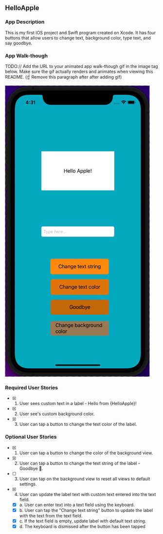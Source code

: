 ##  HelloApple

### App Description
This is my first IOS project and Swift program created on Xcode. It has four buttons that allow users to change text, background color, type text, and say goodbye.

### App Walk-though
TODO:// Add the URL to your animated app walk-though gif in the image tag below. Make sure the gif actually renders and animates when viewing this README. (☝️ Remove this paragraph after after adding gif)

<img src= "https://github.com/TaoLyn838/codepath-prework/blob/main/prework/App%20Walk-though.gif"> <br>

### Required User Stories
- [x] 1. User sees custom text in a label - Hello from {HelloApple}!
- [x] 2. User see's custom background color.
- [x] 3. User can tap a button to change the text color of the label.

### Optional User Stories
- [x] 1. User can tap a button to change the color of the background view.
- [x] 2. User can tap a button to change the text string of the label - Goodbye 👋.
- [ ] 3. User can tap on the background view to reset all views to default settings.
- [x] 4. User can update the label text with custom text entered into the text field.
   - [x] a. User can enter text into a text field using the keyboard.
   - [x] b. User can tap the "Change text string" button to update the label with the text from the text field.
   - [x] c. If the text field is empty, update label with default text string.
   - [x] d. The keyboard is dismissed after the button has been tapped
